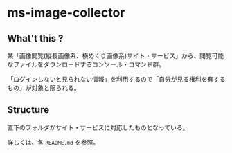# ms-image-collector

## What't this ?

某「画像閲覧(縦長画像系、横めくり画像系)サイト・サービス」から、閲覧可能なファイルをダウンロードするコンソール・コマンド群。

「ログインしないと見られない情報」を利用するので「自分が見る権利を有するもの」が対象と限られる。

## Structure

直下のフォルダがサイト・サービスに対応したものとなっている。

詳しくは、各 `README.md` を参照。
  
